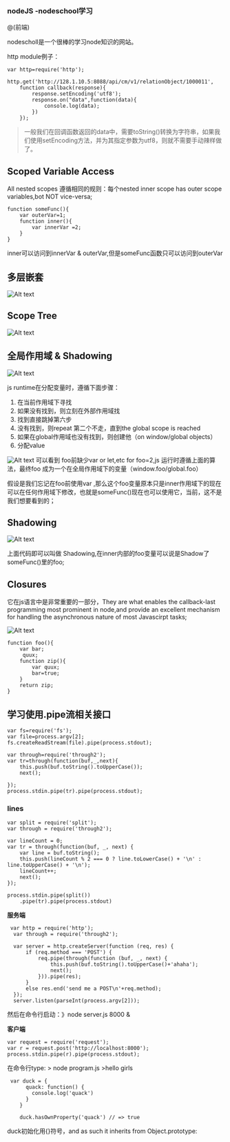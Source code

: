 

### nodeJS -nodeschool学习

@(前端)

nodescholl是一个很棒的学习node知识的网站。

http module例子：

```
var http=require('http');

http.get('http://128.1.10.5:8088/api/cm/v1/relationObject/1000011',
	function callback(response){
		response.setEncoding('utf8');
		response.on("data",function(data){
			console.log(data);
		})
	});
```
> 一般我们在回调函数返回的data中，需要toString()转换为字符串，如果我们使用setEncoding方法，并为其指定参数为utf8，则就不需要手动辣样做了。


## Scoped Variable Access
All nested scopes 遵循相同的规则：每个nested inner scope has outer scope variables,bot NOT vice-versa;

```
function someFunc(){
	var outerVar=1;
	function inner(){
		var innerVar =2;
	}
}
```
inner可以访问到innerVar & outerVar,但是someFunc函数只可以访问到outerVar

## 多层嵌套

![Alt text](./1480043873913.png)


## Scope Tree

![Alt text](./1480043911954.png)

## 全局作用域 & Shadowing

![Alt text](./1480044094862.png)

js runtime在分配变量时，遵循下面步骤：
1. 在当前作用域下寻找
2. 如果没有找到，则立刻在外部作用域找
3. 找到直接跳掉第六步
4. 没有找到，则repeat 第二个不走，直到the global scope is reached
5. 如果在global作用域也没有找到，则创建他（on window/global objects）
6. 分配value

![Alt text](./1480044354835.png)
可以看到 foo前缺少var or let,etc for foo=2,js 运行时遵循上面的算法，最终foo 
成为一个在全局作用域下的变量（window.foo/global.foo）

假设是我们忘记在foo前使用var ,那么这个foo变量原本只是inner作用域下的现在可以在任何作用域下修改，也就是someFunc()现在也可以使用它，当前，这不是我们想要看到的；

## Shadowing
![Alt text](./1480044694242.png)

上面代码即可以叫做 Shadowing,在inner内部的foo变量可以说是Shadow了someFunc()里的foo;


## Closures
它在js语言中是非常重要的一部分，They are what enables the callback-last programming most prominent in node,and provide an excellent mechanism for handling 
the asynchronous nature of most Javascirpt tasks;

![Alt text](./1480045073527.png)

```
function foo(){
	var bar;
	 quux;
	function zip(){
		var quux;
		bar=true;
	}
	return zip;
}
```

## 学习使用.pipe流相关接口

```
var fs=require('fs');
var file=process.argv[2];
fs.createReadStream(file).pipe(process.stdout);
```


```
var through=require('through2');
var tr=through(function(buf,_,next){
	this.push(buf.toString().toUpperCase());
	next();

});
process.stdin.pipe(tr).pipe(process.stdout);	
```

### lines

```
var split = require('split');
var through = require('through2');

var lineCount = 0;
var tr = through(function(buf, _, next) {
    var line = buf.toString();
    this.push(lineCount % 2 === 0 ? line.toLowerCase() + '\n' : line.toUpperCase() + '\n');
    lineCount++;
    next();
});

process.stdin.pipe(split())
    .pipe(tr).pipe(process.stdout)
```


**服务端**

```
 var http = require('http');
  var through = require('through2');

  var server = http.createServer(function (req, res) {
      if (req.method === 'POST') {
          req.pipe(through(function (buf, _, next) {
              this.push(buf.toString().toUpperCase()+'ahaha');
              next();
          })).pipe(res);
      }
      else res.end('send me a POST\n'+req.method);
  });
  server.listen(parseInt(process.argv[2]));
```

然后在命令行启动：》node server.js 8000 &

**客户端**

```
var request = require('request');
var r = request.post('http://localhost:8000');
process.stdin.pipe(r).pipe(process.stdout);
```
在命令行type: > node program.js
						>hello girls



```
 var duck = {
      quack: function() {
        console.log('quack')
      }
    }

    duck.hasOwnProperty('quack') // => true
```
duck初始化用{}符号，and as such it inherits from Object.prototype:















